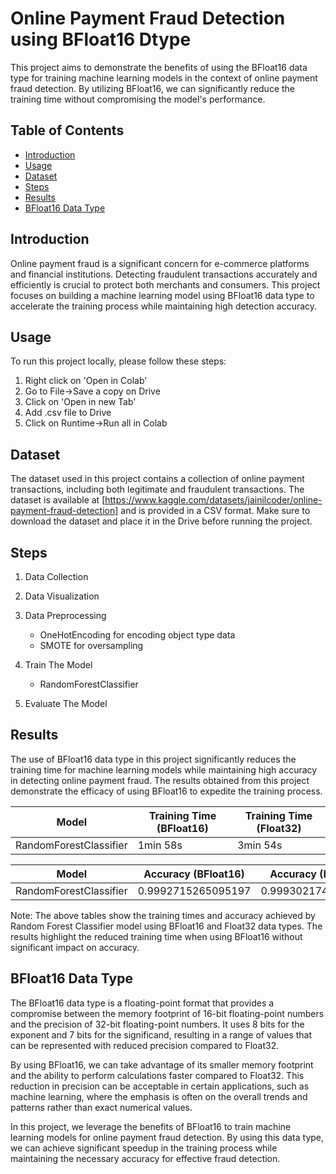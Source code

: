 # Online Payment Fraud Detection using BFloat16 Dtype

This project aims to demonstrate the benefits of using the BFloat16 data type for training machine learning models in the context of online payment fraud detection. By utilizing BFloat16, we can significantly reduce the training time without compromising the model's performance.

## Table of Contents

- [Introduction](#introduction)
- [Usage](#usage)
- [Dataset](#dataset)
- [Steps](#steps)
- [Results](#results)
- [BFloat16 Data Type](#bfloat16-data-type)


## Introduction

Online payment fraud is a significant concern for e-commerce platforms and financial institutions. Detecting fraudulent transactions accurately and efficiently is crucial to protect both merchants and consumers. This project focuses on building a machine learning model using BFloat16 data type to accelerate the training process while maintaining high detection accuracy.
<a name='usage'></a>
## Usage

To run this project locally, please follow these steps:

1. Right click on 'Open in Colab'
2. Go to File->Save a copy on Drive
3. Click on 'Open in new Tab'
4. Add .csv file to Drive
5. Click on Runtime->Run all in Colab

## Dataset

The dataset used in this project contains a collection of online payment transactions, including both legitimate and fraudulent transactions. The dataset is available at [https://www.kaggle.com/datasets/jainilcoder/online-payment-fraud-detection] and is provided in a CSV format. Make sure to download the dataset and place it in the Drive before running the project.

## Steps

1. Data Collection

2. Data Visualization

3. Data Preprocessing
   - OneHotEncoding for encoding object type data
   - SMOTE for oversampling
    
4. Train The Model
   - RandomForestClassifier
5. Evaluate The Model

## Results

The use of BFloat16 data type in this project significantly reduces the training time for machine learning models while maintaining high accuracy in detecting online payment fraud. The results obtained from this project demonstrate the efficacy of using BFloat16 to expedite the training process.

| Model                  | Training Time (BFloat16) | Training Time (Float32) |
|------------------------|--------------------------|-------------------------|
| RandomForestClassifier | 1min 58s                 | 3min 54s                |



| Model                  | Accuracy (BFloat16)      | Accuracy (Float32) |
|------------------------|--------------------------|-------------------------|
| RandomForestClassifier | 0.9992715265095197       | 0.9993021742615463      |


Note: The above tables show the training times and accuracy achieved by Random Forest Classifier model using BFloat16 and Float32 data types. The results highlight the reduced training time when using BFloat16 without significant impact on accuracy.

## BFloat16 Data Type

The BFloat16 data type is a floating-point format that provides a compromise between the memory footprint of 16-bit floating-point numbers and the precision of 32-bit floating-point numbers. It uses 8 bits for the exponent and 7 bits for the significand, resulting in a range of values that can be represented with reduced precision compared to Float32.

By using BFloat16, we can take advantage of its smaller memory footprint and the ability to perform calculations faster compared to Float32. This reduction in precision can be acceptable in certain applications, such as machine learning, where the emphasis is often on the overall trends and patterns rather than exact numerical values.

In this project, we leverage the benefits of BFloat16 to train machine learning models for online payment fraud detection. By using this data type, we can achieve significant speedup in the training process while maintaining the necessary accuracy for effective fraud detection.


